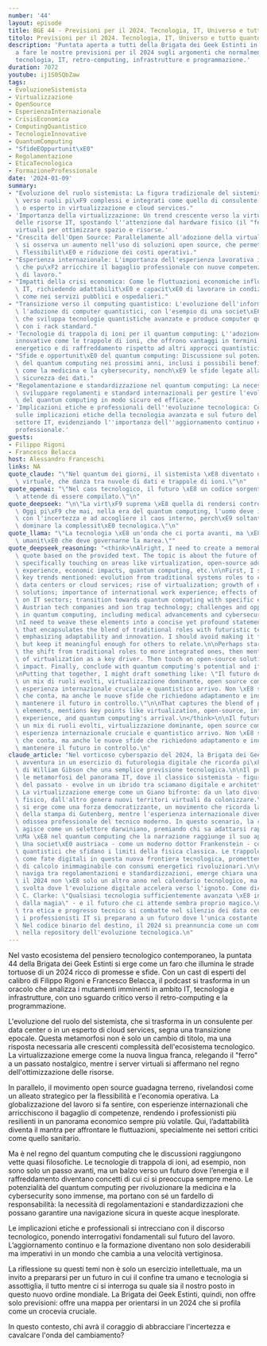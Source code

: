 ```yaml
---
number: '44'
layout: episode
title: BGE 44 - Previsioni per il 2024. Tecnologia, IT, Universo e tutto quanto.
titolo: Previsioni per il 2024. Tecnologia, IT, Universo e tutto quanto.
description: 'Puntata aperta a tutti della Brigata dei Geek Estinti in cui ci troviamo
  a fare le nostre previsioni per il 2024 sugli argomenti che normalmente trattiamo:
  tecnologia, IT, retro-computing, infrastrutture e programmazione.'
duration: 7072
youtube: ij1S0SQbZaw
tags:
- EvoluzioneSistemista
- Virtualizzazione
- OpenSource
- EsperienzaInternazionale
- CrisisEconomica
- ComputingQuantistico
- TecnologieInnovative
- QuantumComputing
- "SfideEOppurtunit\xE0"
- Regolamentazione
- EticaTecnologica
- FormazioneProfessionale
date: '2024-01-09'
summary:
- "Evoluzione del ruolo sistemista: La figura tradizionale del sistemista sta evolvendo\
  \ verso ruoli pi\xF9 complessi e integrati come quello di consulente in data center\
  \ o esperto in virtualizzazione e cloud services."
- 'Importanza della virtualizzazione: Un trend crescente verso la virtualizzazione
  delle risorse IT, spostando l''attenzione dal hardware fisico (il "ferro") ai server
  virtuali per ottimizzare spazio e risorse.'
- "Crescita dell'Open Source: Parallelamente all'adozione della virtualizzazione,\
  \ si osserva un aumento nell'uso di soluzioni open source, che permettono maggiore\
  \ flessibilit\xE0 e riduzione dei costi operativi."
- "Esperienza internazionale: L'importanza dell'esperienza lavorativa internazionale,\
  \ che pu\xF2 arricchire il bagaglio professionale con nuove competenze e metodi\
  \ di lavoro."
- "Impatti della crisi economica: Come le fluttuazioni economiche influenzano il settore\
  \ IT, richiedendo adattabilit\xE0 e capacit\xE0 di lavorare in condizioni complicate\
  \ come nei servizi pubblici e ospedalieri."
- "Transizione verso il computing quantistico: L'evoluzione dell'informatica verso\
  \ l'adozione di computer quantistici, con l'esempio di una societ\xE0 austriaca\
  \ che sviluppa tecnologie quantistiche avanzate e produce computer quantistici compatibili\
  \ con i rack standard."
- 'Tecnologie di trappola di ioni per il quantum computing: L''adozione di tecnologie
  innovative come le trappole di ioni, che offrono vantaggi in termini di consumo
  energetico e di raffreddamento rispetto ad altri approcci quantistici.'
- "Sfide e opportunit\xE0 del quantum computing: Discussione sul potenziale impatto\
  \ del quantum computing nei prossimi anni, inclusi i possibili benefici per settori\
  \ come la medicina e la cybersecurity, nonch\xE9 le sfide legate alla gestione e\
  \ sicurezza dei dati."
- "Regolamentazione e standardizzazione nel quantum computing: La necessit\xE0 di\
  \ sviluppare regolamenti e standard internazionali per gestire l'evoluzione e l'implementazione\
  \ del quantum computing in modo sicuro ed efficace."
- 'Implicazioni etiche e professionali dell''evoluzione tecnologica: Considerazioni
  sulle implicazioni etiche della tecnologia avanzata e sul futuro del lavoro nel
  settore IT, evidenziando l''importanza dell''aggiornamento continuo e della formazione
  professionale.'
guests:
- Filippo Rigoni
- Francesco Belacca
host: Alessandro Franceschi
links: NA
quote_claude: "\"Nel quantum dei giorni, il sistemista \xE8 diventato un poeta del\
  \ virtuale, che danza tra nuvole di dati e trappole di ioni.\"\n"
quote_openai: "\"Nel caos tecnologico, il futuro \xE8 un codice sorgente aperto che\
  \ attende di essere compilato.\"\n"
quote_deepseek: "\n\"La virt\xF9 suprema \xE8 quella di rendersi controsoggettivo.\
  \ Oggi pi\xF9 che mai, nella era del quantum computing, l'uomo deve imparare a convivere\
  \ con l'incertezza e ad accogliere il caos interno, perch\xE9 soltanto allora potr\xE0\
  \ dominare la complessit\xE0 tecnologica.\"\n"
quote_llama: "\"La tecnologia \xE8 un'onda che ci porta avanti, ma \xE8 la nostra\
  \ umanit\xE0 che deve governarne la marea.\""
quote_deepseek_reasoning: "<think>\nAlright, I need to create a memorable and impactful\
  \ quote based on the provided text. The topic is about the future of IT and computing,\
  \ specifically touching on areas like virtualization, open-source adoption, international\
  \ experience, economic impacts, quantum computing, etc.\n\nFirst, I should identify\
  \ key trends mentioned: evolution from traditional systems roles to consulting in\
  \ data centers or cloud services; rise of virtualization; growth of open-source\
  \ solutions; importance of international work experience; effects of economic crises\
  \ on IT sectors; transition towards quantum computing with specific examples like\
  \ Austrian tech companies and ion trap technology; challenges and opportunities\
  \ in quantum computing, including medical advancements and cybersecurity risks.\n\
  \nI need to weave these elements into a concise yet profound statement. Maybe something\
  \ that encapsulates the blend of traditional roles with futuristic technologies,\
  \ emphasizing adaptability and innovation. I should avoid making it too technical\
  \ but keep it meaningful enough for others to relate.\n\nPerhaps start by highlighting\
  \ the shift from traditional roles to more integrated ones, then mention the rise\
  \ of virtualization as a key driver. Then touch on open-source solutions and their\
  \ impact. Finally, conclude with quantum computing's potential and its implications.\n\
  \nPutting that together, I might draft something like: \"Il futuro dell'IT \xE8\
  \ un mix di ruoli evolti, virtualizzazione dominante, open source come acceleratore,\
  \ esperienza internazionale cruciale e quantistico arrivo. Non \xE8 solo il passato\
  \ che conta, ma anche le nuove sfide che richiedono adaptamento e innovation per\
  \ mantenere il futuro in controllo.\"\n\nThat captures the blend of past and future\
  \ elements, mentions key points like virtualization, open-source, international\
  \ experience, and quantum computing's arrival.\n</think>\n\nIl futuro dell'IT \xE8\
  \ un mix di ruoli evolti, virtualizzazione dominante, open source come acceleratore,\
  \ esperienza internazionale cruciale e quantistico arrivo. Non \xE8 solo il passato\
  \ che conta, ma anche le nuove sfide che richiedono adaptamento e innovation per\
  \ mantenere il futuro in controllo.\n"
claude_article: "Nel vorticoso cyberspazio del 2024, la Brigata dei Geek Estinti si\
  \ avventura in un esercizio di futurologia digitale che ricorda pi\xF9 un'opera\
  \ di William Gibson che una semplice previsione tecnologica.\n\nIl podcast esplora\
  \ le metamorfosi del panorama IT, dove il classico sistemista - figura quasi mitologica\
  \ del passato - evolve in un ibrido tra sciamano digitale e architetto del cloud.\
  \ La virtualizzazione emerge come un Giano bifronte: da un lato divora il \"ferro\"\
  \ fisico, dall'altro genera nuovi territori virtuali da colonizzare.\n\nL'open source\
  \ si erge come una forza democratizzante, un movimento che ricorda la rivoluzione\
  \ della stampa di Gutenberg, mentre l'esperienza internazionale diventa la nuova\
  \ odissea professionale del tecnico moderno. In questo scenario, la crisi economica\
  \ agisce come un selettore darwiniano, premiando chi sa adattarsi rapidamente.\n\
  \nMa \xE8 nel quantum computing che la narrazione raggiunge il suo apice distopico.\
  \ Una societ\xE0 austriaca - come un moderno dottor Frankenstein - costruisce computer\
  \ quantistici che sfidano i limiti della fisica classica. Le trappole di ioni danzano\
  \ come fate digitali in questa nuova frontiera tecnologica, promettendo potenza\
  \ di calcolo inimmaginabile con consumi energetici rivoluzionari.\n\nMentre il settore\
  \ naviga tra regolamentazioni e standardizzazioni, emerge chiara una verit\xE0:\
  \ il 2024 non \xE8 solo un altro anno nel calendario tecnologico, ma un punto di\
  \ svolta dove l'evoluzione digitale accelera verso l'ignoto. Come diceva Arthur\
  \ C. Clarke: \"Qualsiasi tecnologia sufficientemente avanzata \xE8 indistinguibile\
  \ dalla magia\" - e il futuro che ci attende sembra proprio magico.\n\nLa battaglia\
  \ tra etica e progresso tecnico si combatte nel silenzio dei data center, mentre\
  \ i professionisti IT si preparano a un futuro dove l'unica costante \xE8 il cambiamento.\
  \ Nel codice binario del destino, il 2024 si preannuncia come un commit importante\
  \ nella repository dell'evoluzione tecnologica.\n"
---
```

Nel vasto ecosistema del pensiero tecnologico contemporaneo, la puntata 44 della Brigata dei Geek Estinti si erge come un faro che illumina le strade tortuose di un 2024 ricco di promesse e sfide. Con un cast di esperti del calibro di Filippo Rigoni e Francesco Belacca, il podcast si trasforma in un oracolo che analizza i mutamenti imminenti in ambito IT, tecnologia e infrastrutture, con uno sguardo critico verso il retro-computing e la programmazione.

L'evoluzione del ruolo del sistemista, che si trasforma in un consulente per data center o in un esperto di cloud services, segna una transizione epocale. Questa metamorfosi non è solo un cambio di titolo, ma una risposta necessaria alle crescenti complessità dell'ecosistema tecnologico. La virtualizzazione emerge come la nuova lingua franca, relegando il "ferro" a un passato nostalgico, mentre i server virtuali si affermano nel regno dell'ottimizzazione delle risorse.

In parallelo, il movimento open source guadagna terreno, rivelandosi come un alleato strategico per la flessibilità e l'economia operativa. La globalizzazione del lavoro si fa sentire, con esperienze internazionali che arricchiscono il bagaglio di competenze, rendendo i professionisti più resilienti in un panorama economico sempre più volatile. Qui, l’adattabilità diventa il mantra per affrontare le fluttuazioni, specialmente nei settori critici come quello sanitario.

Ma è nel regno del quantum computing che le discussioni raggiungono vette quasi filosofiche. Le tecnologie di trappola di ioni, ad esempio, non sono solo un passo avanti, ma un balzo verso un futuro dove l’energia e il raffreddamento diventano concetti di cui ci si preoccupa sempre meno. Le potenzialità del quantum computing per rivoluzionare la medicina e la cybersecurity sono immense, ma portano con sé un fardello di responsabilità: la necessità di regolamentazioni e standardizzazioni che possano garantire una navigazione sicura in queste acque inesplorate.

Le implicazioni etiche e professionali si intrecciano con il discorso tecnologico, ponendo interrogativi fondamentali sul futuro del lavoro. L’aggiornamento continuo e la formazione diventano non solo desiderabili ma imperativi in un mondo che cambia a una velocità vertiginosa. 

La riflessione su questi temi non è solo un esercizio intellettuale, ma un invito a prepararsi per un futuro in cui il confine tra umano e tecnologia si assottiglia, il tutto mentre ci si interroga su quale sia il nostro posto in questo nuovo ordine mondiale. La Brigata dei Geek Estinti, quindi, non offre solo previsioni: offre una mappa per orientarsi in un 2024 che si profila come un crocevia cruciale. 

In questo contesto, chi avrà il coraggio di abbracciare l'incertezza e cavalcare l'onda del cambiamento?

